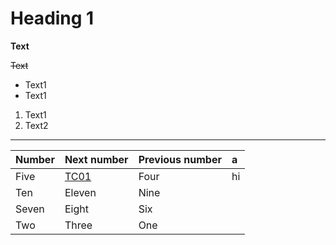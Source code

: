 Heading 1
=========


**Text**

~~Text~~
- Text1
- Text1

1. Text1
2. Text2
---
| **Number** | Next number | Previous number | a |
| :--------------------- | :---------- | :-------------- | :-------- |
| Five   | [TC01](TC01.jpg)        | Four  | hi |
| Ten    | Eleven      | Nine            | |
| Seven  | Eight       | Six             | |
| Two    | Three       | One             | |